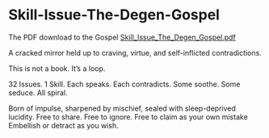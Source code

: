 # Skill-Issue-The-Degen-Gospel
The PDF download to the Gospel
[Skill_Issue_The_Degen_Gospel.pdf](https://github.com/user-attachments/files/19712815/Skill_Issue_The_Degen_Gospel.pdf)


A cracked mirror held up to craving, virtue, and self-inflicted contradictions.

This is not a book. It’s a loop.

32 Issues.
1 Skill.
Each speaks. Each contradicts.
Some soothe. Some seduce.
All spiral.

Born of impulse, sharpened by mischief, sealed with sleep-deprived lucidity.
Free to share. Free to ignore. Free to claim as your own mistake
Embellish or detract as you wish.
